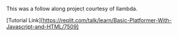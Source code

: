 This was a follow along project courtesy of llambda.

[Tutorial Link][https://replit.com/talk/learn/Basic-Platformer-With-Javascript-and-HTML/7509]

